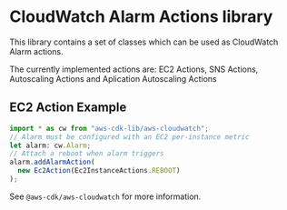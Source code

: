 # CloudWatch Alarm Actions library


This library contains a set of classes which can be used as CloudWatch Alarm actions.

The currently implemented actions are: EC2 Actions, SNS Actions, Autoscaling Actions and Aplication Autoscaling Actions


## EC2 Action Example

```ts
import * as cw from "aws-cdk-lib/aws-cloudwatch";
// Alarm must be configured with an EC2 per-instance metric
let alarm: cw.Alarm;
// Attach a reboot when alarm triggers
alarm.addAlarmAction(
  new Ec2Action(Ec2InstanceActions.REBOOT)
);
```

See `@aws-cdk/aws-cloudwatch` for more information.
